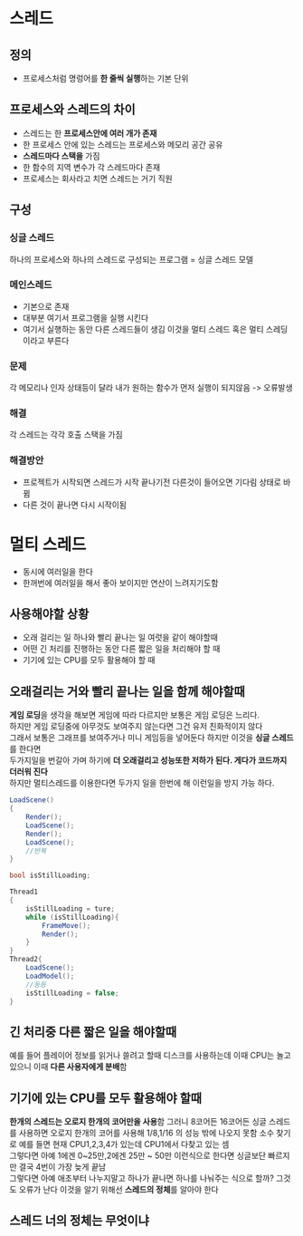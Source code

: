 # 스레드
## 정의
- 프로세스처럼 명렁어를 **한 줄씩 실행**하는 기본 단위
## 프로세스와 스레드의 차이
- 스레드는 한 **프로세스안에 여러 개가 존재**
- 한 프로세스 안에 있는 스레드는 프로세스와 메모리 공간 공유
- **스레드마다 스택을** 가짐
- 한 함수의 지역 변수가 각 스레드마다 존재
- 프로세스는 회사라고 치면 스레드는 거기 직원
## 구성
### 싱글 스레드
하나의 프로세스와 하나의 스레드로 구성되는 프로그램 = 싱글 스레드 모델
### 메인스레드
- 기본으로 존재
- 대부분 여기서 프로그램을 실행 시킨다
- 여기서 실행하는 동안 다른 스레드들이 생김 이것을 멀티 스레드 혹은 멀티 스레딩이라고 부른다
### 문제
각 메모리나 인자 상태등이 달라 내가 원하는 함수가 먼저 실행이 되지않음 -> 오류발생
### 해결
각 스레드는 각각 호출 스택을 가짐
### 해결방안
- 프로젝트가 시작되면 스레드가 시작 끝나기전 다른것이 들어오면 기다림 상태로 바뀜
- 다른 것이 끝나면 다시 시작이됨
# 멀티 스레드
- 동시에 여러일을 한다
- 한꺼번에 여러일을 해서 좋아 보이지만 연산이 느려지기도함
## 사용해야할 상황
- 오래 걸리는 일 하나와 빨리 끝나는 일 여럿을 같이 해야할때
- 어떤 긴 처리를 진행하는 동안 다른 짧은 일을 처리해야 할 때
- 기기에 있는 CPU를 모두 활용해야 할 때
## 오래걸리는 거와 빨리 끝나는 일을 함께 해야할때
**게임 로딩**을 생각을 해보면 게임에 따라 다르지만 보통은 게임 로딩은 느리다.  
하지만 게임 로딩중에 아무것도 보여주지 않는다면 그건 유저 친화적이지 않다  
그래서 보통은 그래프를 보여주거나 미니 게임등을 넣어둔다 하지만 이것을 **싱글 스레드**를 한다면  
두가지일을 번갈아 가며 하기에 **더 오래걸리고 성능또한 저하가 된다. 게다가 코드까지 더러워 진다**  
하지만 멀티스레드를 이용한다면 두가지 일을 한번에 해 이런일을 방지 가능 하다.
```C#
LoadScene()
{
    Render();
    LoadScene();
    Render();
    LoadScene();
    //반복
}
```
```C#
bool isStillLoading;

Thread1
{
    isStillLoading = ture;
    while (isStillLoading){
        FrameMove();
        Render();
    }
}
Thread2{
    LoadScene();
    LoadModel();
    //등등
    isStillLoading = false;
}
```
## 긴 처리중 다른 짧은 일을 해야할때
예를 들어 플레이어 정보를 읽거나 쓸려고 할때 디스크를 사용하는데 이때 CPU는 놀고있으니 이때 **다른 사용자에게 분배**함
## 기기에 있는 CPU를 모두 활용해야 할때
**한개의 스레드는 오로지 한개의 코어만을 사용**함 그러니 8코어든 16코어든 싱글 스레드를 사용하면 오로지 한개의 코어를 사용해 1/8,1/16 의 성능 밖에 나오지 못함 소수 찾기로 예를 들면 현재 CPU1,2,3,4가 있는데 CPU1에서 다찾고 있는 셈  
그렇다면 아예 1에겐 0~25만,2에겐 25만 ~ 50만 이런식으로 한다면 싱글보단 빠르지만 결국 4번이 가장 늦게 끝남  
그렇다면 아예 애초부터 나누지말고 하나가 끝나면 하나를 나눠주는 식으로 할까? 그것도 오류가 난다 이것을 알기 위해선 **스레드의 정체**를 알아야 한다
## 스레드 너의 정체는 무엇이냐
